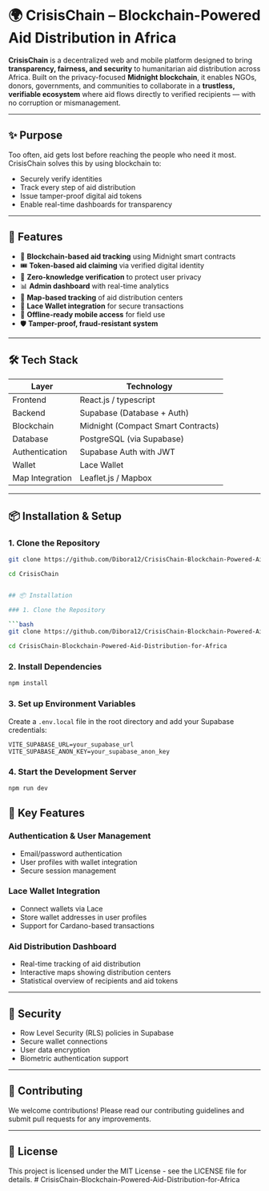 
# 🌍 CrisisChain – Blockchain-Powered Aid Distribution in Africa

**CrisisChain** is a decentralized web and mobile platform designed to bring **transparency, fairness, and security** to humanitarian aid distribution across Africa. Built on the privacy-focused **Midnight blockchain**, it enables NGOs, donors, governments, and communities to collaborate in a **trustless, verifiable ecosystem** where aid flows directly to verified recipients — with no corruption or mismanagement.

---

## ✨ Purpose

Too often, aid gets lost before reaching the people who need it most. CrisisChain solves this by using blockchain to:
- Securely verify identities
- Track every step of aid distribution
- Issue tamper-proof digital aid tokens
- Enable real-time dashboards for transparency

---

## 🚀 Features

- 🔗 **Blockchain-based aid tracking** using Midnight smart contracts
- 🎟️ **Token-based aid claiming** via verified digital identity
- 🧾 **Zero-knowledge verification** to protect user privacy
- 📊 **Admin dashboard** with real-time analytics
- 📍 **Map-based tracking** of aid distribution centers
- 👛 **Lace Wallet integration** for secure transactions
- 📱 **Offline-ready mobile access** for field use
- 🛡️ **Tamper-proof, fraud-resistant system**

---

## 🛠️ Tech Stack

| Layer            | Technology                     |
|------------------|--------------------------------|
| Frontend         | React.js / typescript        |
| Backend          | Supabase (Database + Auth)     |
| Blockchain       | Midnight (Compact Smart Contracts) |
| Database         | PostgreSQL (via Supabase)      |
| Authentication   | Supabase Auth with JWT         |
| Wallet           | Lace Wallet                    |
| Map Integration  | Leaflet.js / Mapbox            |

---

## 📦 Installation & Setup

### 1. Clone the Repository

```bash
git clone https://github.com/Dibora12/CrisisChain-Blockchain-Powered-Aid-Distribution-for-Africa

cd CrisisChain


## 📦 Installation

### 1. Clone the Repository

```bash
git clone https://github.com/Dibora12/CrisisChain-Blockchain-Powered-Aid-Distribution-for-Africa

cd CrisisChain-Blockchain-Powered-Aid-Distribution-for-Africa

```

### 2. Install Dependencies

```bash
npm install
```

### 3. Set up Environment Variables

Create a `.env.local` file in the root directory and add your Supabase credentials:

```env
VITE_SUPABASE_URL=your_supabase_url
VITE_SUPABASE_ANON_KEY=your_supabase_anon_key
```

### 4. Start the Development Server

```bash
npm run dev
```

## 🎯 Key Features

### Authentication & User Management
- Email/password authentication
- User profiles with wallet integration
- Secure session management

### Lace Wallet Integration
- Connect wallets via Lace
- Store wallet addresses in user profiles
- Support for Cardano-based transactions

### Aid Distribution Dashboard
- Real-time tracking of aid distribution
- Interactive maps showing distribution centers
- Statistical overview of recipients and aid tokens

---

## 🔐 Security

- Row Level Security (RLS) policies in Supabase
- Secure wallet connections
- User data encryption
- Biometric authentication support

---

## 🤝 Contributing

We welcome contributions! Please read our contributing guidelines and submit pull requests for any improvements.

---

## 📄 License

This project is licensed under the MIT License - see the LICENSE file for details.
#   C r i s i s C h a i n - B l o c k c h a i n - P o w e r e d - A i d - D i s t r i b u t i o n - f o r - A f r i c a 
 
 
